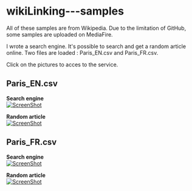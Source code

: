 # wikiLinking---samples

All of these samples are from Wikipedia.
Due to the limitation of GitHub, some samples are uploaded on MediaFire.

I wrote a search engine. It's possible to search and get a random article online. Two files are loaded : Paris_EN.csv and Paris_FR.csv.

Click on the pictures to acces to the service.

## Paris_EN.csv

**Search engine**<br>
[![ScreenShot](http://ip93.ip-5-196-190.eu/img/searchEN.png)](http://ip93.ip-5-196-190.eu/Paris_EN/search.html)<br>

**Random article**<br>
[![ScreenShot](http://ip93.ip-5-196-190.eu/img/randomEN.png)](http://ip93.ip-5-196-190.eu/Paris_EN/random.html)<br>

## Paris_FR.csv

**Search engine**<br>
[![ScreenShot](http://ip93.ip-5-196-190.eu/img/searchFR.png)](http://ip93.ip-5-196-190.eu/Paris_FR/search.html)<br>

**Random article**<br>
[![ScreenShot](http://ip93.ip-5-196-190.eu/img/randomFR.png)](http://ip93.ip-5-196-190.eu/Paris_FR/random.html)<br>
